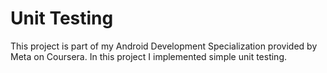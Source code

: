 # Unit Testing
This project is part of my Android Development Specialization provided by Meta on Coursera. In this project I implemented simple unit testing.

